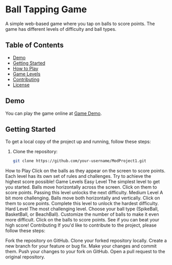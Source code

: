 # Ball Tapping Game

A simple web-based game where you tap on balls to score points. The game has different levels of difficulty and ball types.

## Table of Contents

- [Demo](#demo)
- [Getting Started](#getting-started)
- [How to Play](#how-to-play)
- [Game Levels](#game-levels)
- [Contributing](#contributing)
- [License](#license)

## Demo

You can play the game online at [Game Demo]((https://akshatrait.github.io/ModProject1/)).

## Getting Started

To get a local copy of the project up and running, follow these steps:

1. Clone the repository:

   ```bash
   git clone https://github.com/your-username/ModProject1.git

How to Play
Click on the balls as they appear on the screen to score points.
Each level has its own set of rules and challenges.
Try to achieve the highest score possible!
Game Levels
Easy Level
The simplest level to get you started.
Balls move horizontally across the screen.
Click on them to score points.
Passing this level unlocks the next difficulty.
Medium Level
A bit more challenging.
Balls move both horizontally and vertically.
Click on them to score points.
Complete this level to unlock the hardest difficulty.
Hard Level
The most challenging level.
Choose your ball type (SpikeBall, BasketBall, or BeachBall).
Customize the number of balls to make it even more difficult.
Click on the balls to score points.
See if you can beat your high score!
Contributing
If you'd like to contribute to the project, please follow these steps:

Fork the repository on GitHub.
Clone your forked repository locally.
Create a new branch for your feature or bug fix.
Make your changes and commit them.
Push your changes to your fork on GitHub.
Open a pull request to the original repository.
